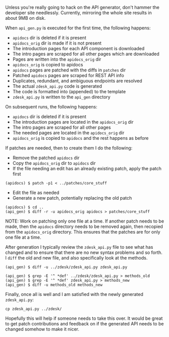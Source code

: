 Unless you're really going to hack on the API generator, don't hammer the
developer site needlessly. Currently, mirroring the whole site results in about
9MB on disk.

When `api_gen.py` is executed for the first time, the following happens:
* `apidocs` dir is deleted if it is present
* `apidocs_orig` dir is made if it is not present
* The introduction pages for each API component is downloaded
* The intro pages are scraped for all other pages which are downloaded
* Pages are written into the `apidocs_orig` dir
* `apidocs_orig` is copied to apidocs
* `apidocs` pages are patched with the diffs in `patches` dir
* Patched `apidocs` pages are scraped for REST API info
* Duplicates, redundant, and ambiguous endpoints are resolved
* The actual `zdesk_api.py` code is generated
* The code is formatted into (appended) to the template
* `zdesk_api.py` is written to the `api_gen` directory

On subsequent runs, the following happens:
* `apidocs` dir is deleted if it is present
* The introduction pages are located in the `apidocs_orig` dir
* The intro pages are scraped for all other pages
* The needed pages are located in the `apidocs_orig` dir
* `apidocs_orig` is copied to `apidocs` and the rest happens as before

If patches are needed, then to create them I do the following:
* Remove the patched `apidocs` dir
* Copy the `apidocs_orig` dir to `apidocs` dir
* If the file needing an edit has an already existing patch, apply the patch
  first

```
(apidocs) $ patch -p1 < ../patches/core_stuff
```

* Edit the file as needed
* Generate a new patch, potentially replacing the old patch

```
(apidocs) $ cd ..
(api_gen) $ diff -r -u apidocs_orig apidocs > patches/core_stuff
```

NOTE: Work on patching only one file at a time. If another patch needs to be
made, then the `apidocs` directory needs to be removed again, then recopied
from the `apidocs_orig` directory. This ensures that the patches are for only
one file at a time.

After generation I typically review the `zdesk_api.py` file to see what has
changed and to ensure that there are no new syntax problems and so forth. I
`diff` the old and new file, and also specifically look at the methods.

```
(api_gen) $ diff -u ../zdesk/zdesk_api.py zdesk_api.py

(api_gen) $ grep -E '^ *def' ../zdesk/zdesk_api.py > methods_old
(api_gen) $ grep -E '^ *def' zdesk_api.py > methods_new
(api_gen) $ diff -u methods_old methods_new
```

Finally, once all is well and I am satisfied with the newly generated
`zdesk_api.py`:

```
cp zdesk_api.py ../zdesk/
```

Hopefully this will help if someone needs to take this over. It would be great
to get patch contributions and feedback on if the generated API needs to be
changed somehow to make it nicer.

